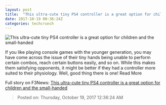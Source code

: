 ```yaml
---
layout: post
title:  "This ultra-cute tiny PS4 controller is a great option for children and the small-handed"
date: 2017-10-19 00:36:24Z
categories: techcrunch
---
```


![This ultra-cute tiny PS4 controller is a great option for children and the small-handed](https://tctechcrunch2011.files.wordpress.com/2017/10/playstation-accessories-mini-wired-gamepad-product-shot-04-us-22sep17.jpg)

If you like playing console games with the younger generation, you may have come across the issue of their tiny hands being unable to perform certain combos, reach certain buttons easily, and so on. While this makes them satisfying opponents, it might be better if they had a controller more suited to their physiology. Well, good thing there is one! Read More


Full story on F3News: [This ultra-cute tiny PS4 controller is a great option for children and the small-handed](http://www.f3nws.com/n/JtypaC)

> Posted on: Thursday, October 19, 2017 12:36:24 AM

